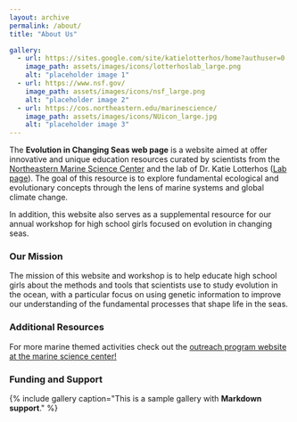 ```yaml
---
layout: archive
permalink: /about/
title: "About Us"

gallery:
  - url: https://sites.google.com/site/katielotterhos/home?authuser=0
    image_path: assets/images/icons/lotterhoslab_large.png
    alt: "placeholder image 1"
  - url: https://www.nsf.gov/
    image_path: assets/images/icons/nsf_large.png
    alt: "placeholder image 2"
  - url: https://cos.northeastern.edu/marinescience/
    image_path: assets/images/icons/NUicon_large.jpg
    alt: "placeholder image 3"  
---
```



The **Evolution in Changing Seas web page** is a website aimed at offer innovative and unique education resources curated by scientists from the [Northeastern Marine Science Center](https://cos.northeastern.edu/marinescience/) and the lab of Dr. Katie Lotterhos ([Lab page](https://sites.google.com/site/katielotterhos/home?authuser=0)). The goal of this resource is to explore fundamental ecological and evolutionary concepts through the lens of marine systems and global climate change.

In addition, this website also serves as a supplemental resource for our annual workshop for high school girls focused on evolution in changing seas.

### Our Mission 

The mission of this website and workshop is to help educate high school girls about the methods and tools that scientists use to study evolution in the ocean, with a particular focus on using genetic information to improve our understanding of the fundamental processes that shape life in the seas.

### Additional Resources

For more marine themed activities check out the [outreach program website at the marine science center!](https://cos.northeastern.edu/marinescience/outreach/educator-resources/) 

### Funding and Support  

{% include gallery caption="This is a sample gallery with **Markdown support**." %}

